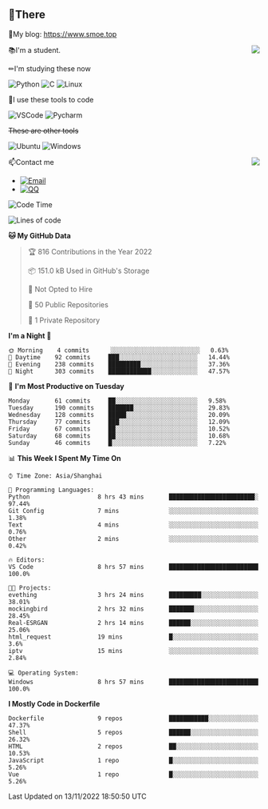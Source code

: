 
## 👏There

📰My blog: https://www.smoe.top

<img align="right" src="https://github-readme-stats.vercel.app/api/top-langs/?username=AkashiCoin"/>


📚I'm a student.

✏I'm studying these now

![Python](https://img.shields.io/badge/-Python-blue?style=flat-square&logo=Python&logoColor=fff)
![C](https://img.shields.io/badge/-C-585858?style=flat-square&logo=C&logoColor=fff)
![Linux](https://img.shields.io/badge/-Linux-black?style=flat-square&logo=Linux&logoColor=fff)

🔨I use these tools to code

![VSCode](https://img.shields.io/badge/-VSCode-blue?style=flat-square&logo=visualstudiocode&logoColor=fff)
![Pycharm](https://img.shields.io/badge/-Pycharm-green?style=flat-square&logo=pycharm&logoColor=fff)

 ~~These are other tools~~

![Ubuntu](https://img.shields.io/badge/-Ubuntu-orange?style=flat-square&logo=Ubuntu&logoColor=fff)
![Windows](https://img.shields.io/badge/-Windows-blue?style=flat-square&logo=Windows&logoColor=fff)

<img align="right" src="https://github-readme-stats.vercel.app/api?username=AkashiCoin" />


📫Contact me

* [![Email](https://img.shields.io/badge/Email-l1040186796@gmail.com-1?style=social&logoColor=fff)](mailto:l1040186796@gmail.com)
* [![QQ](https://img.shields.io/badge/QQ-1040186796-1?style=social&logoColor=fff)](tencent://AddContact/?fromId=45&fromSubId=1&subcmd=all&uin=1040186796&website=www.oicqzone.com)

<!--START_SECTION:waka-->
![Code Time](http://img.shields.io/badge/Code%20Time-328%20hrs%2035%20mins-blue)

![Lines of code](https://img.shields.io/badge/From%20Hello%20World%20I%27ve%20Written-5%20Thousand%20lines%20of%20code-blue)

**🐱 My GitHub Data** 

> 🏆 816 Contributions in the Year 2022
 > 
> 📦 151.0 kB Used in GitHub's Storage 
 > 
> 🚫 Not Opted to Hire
 > 
> 📜 50 Public Repositories 
 > 
> 🔑 1 Private Repository 
 > 
**I'm a Night 🦉** 

```text
🌞 Morning    4 commits      ░░░░░░░░░░░░░░░░░░░░░░░░░   0.63% 
🌆 Daytime    92 commits     ███░░░░░░░░░░░░░░░░░░░░░░   14.44% 
🌃 Evening    238 commits    █████████░░░░░░░░░░░░░░░░   37.36% 
🌙 Night      303 commits    ████████████░░░░░░░░░░░░░   47.57%

```
📅 **I'm Most Productive on Tuesday** 

```text
Monday       61 commits     ██░░░░░░░░░░░░░░░░░░░░░░░   9.58% 
Tuesday      190 commits    ███████░░░░░░░░░░░░░░░░░░   29.83% 
Wednesday    128 commits    █████░░░░░░░░░░░░░░░░░░░░   20.09% 
Thursday     77 commits     ███░░░░░░░░░░░░░░░░░░░░░░   12.09% 
Friday       67 commits     ██░░░░░░░░░░░░░░░░░░░░░░░   10.52% 
Saturday     68 commits     ██░░░░░░░░░░░░░░░░░░░░░░░   10.68% 
Sunday       46 commits     █░░░░░░░░░░░░░░░░░░░░░░░░   7.22%

```


📊 **This Week I Spent My Time On** 

```text
⌚︎ Time Zone: Asia/Shanghai

💬 Programming Languages: 
Python                   8 hrs 43 mins       ████████████████████████░   97.44% 
Git Config               7 mins              ░░░░░░░░░░░░░░░░░░░░░░░░░   1.38% 
Text                     4 mins              ░░░░░░░░░░░░░░░░░░░░░░░░░   0.76% 
Other                    2 mins              ░░░░░░░░░░░░░░░░░░░░░░░░░   0.42%

🔥 Editors: 
VS Code                  8 hrs 57 mins       █████████████████████████   100.0%

🐱‍💻 Projects: 
evething                 3 hrs 24 mins       █████████░░░░░░░░░░░░░░░░   38.01% 
mockingbird              2 hrs 32 mins       ███████░░░░░░░░░░░░░░░░░░   28.45% 
Real-ESRGAN              2 hrs 14 mins       ██████░░░░░░░░░░░░░░░░░░░   25.06% 
html_request             19 mins             █░░░░░░░░░░░░░░░░░░░░░░░░   3.6% 
iptv                     15 mins             ░░░░░░░░░░░░░░░░░░░░░░░░░   2.84%

💻 Operating System: 
Windows                  8 hrs 57 mins       █████████████████████████   100.0%

```

**I Mostly Code in Dockerfile** 

```text
Dockerfile               9 repos             ███████████░░░░░░░░░░░░░░   47.37% 
Shell                    5 repos             ██████░░░░░░░░░░░░░░░░░░░   26.32% 
HTML                     2 repos             ██░░░░░░░░░░░░░░░░░░░░░░░   10.53% 
JavaScript               1 repo              █░░░░░░░░░░░░░░░░░░░░░░░░   5.26% 
Vue                      1 repo              █░░░░░░░░░░░░░░░░░░░░░░░░   5.26%

```



 Last Updated on 13/11/2022 18:50:50 UTC
<!--END_SECTION:waka-->
